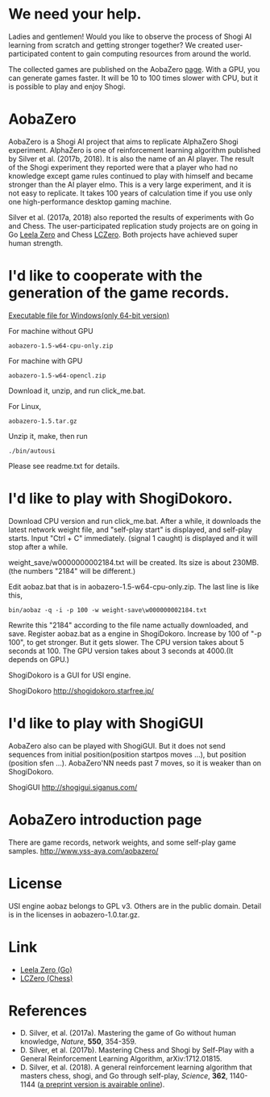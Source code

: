 # We need your help.
Ladies and gentlemen! Would you like to observe the process of Shogi AI learning from scratch and getting stronger together?
We created user-participated content to gain computing resources from around the world.

The collected games are published on the AobaZero [page](http://www.yss-aya.com/aobazero/index_e.html).
With a GPU, you can generate games faster.
It will be 10 to 100 times slower with CPU, but it is possible to play and enjoy Shogi.

# AobaZero
AobaZero is a Shogi AI project that aims to replicate AlphaZero Shogi experiment.
AlphaZero is one of reinforcement learning algorithm published by Silver et al. (2017b, 2018).
It is also the name of an AI player.
The result of the Shogi experiment they reported were that
 a player who had no knowledge except game rules continued to play with himself
 and became stronger than the AI player elmo.
This is a very large experiment, and it is not easy to replicate.
It takes 100 years of calculation time if you use only one high-performance desktop gaming machine.

Silver et al. (2017a, 2018) also reported the results of experiments with Go and Chess.
The user-participated replication study projects are on going in Go [Leela Zero](https://zero.sjeng.org)
and Chess [LCZero](https://lczero.org). Both projects have achieved super human strength.

# I'd like to cooperate with the generation of the game records.
[Executable file for Windows(only 64-bit version)](https://github.com/kobanium/aoba-zero/releases)

For machine without GPU
```
aobazero-1.5-w64-cpu-only.zip
```
For machine with GPU
```
aobazero-1.5-w64-opencl.zip
```
Download it, unzip, and run click_me.bat.

For Linux,
```
aobazero-1.5.tar.gz
```
Unzip it, make, then run
```
./bin/autousi
```
Please see readme.txt for details.

# I'd like to play with ShogiDokoro.
Download CPU version and run click_me.bat.
After a while, it downloads the latest network weight file, and "self-play start" is displayed, and self-play starts. Input "Ctrl + C" immediately. (signal 1 caught) is displayed and it will stop after a while.

weight_save/w0000000002184.txt will be created. Its size is about 230MB.
(the numbers "2184" will be different.)

Edit aobaz.bat that is in aobazero-1.5-w64-cpu-only.zip.
The last line is like this,
```
bin/aobaz -q -i -p 100 -w weight-save\w000000002184.txt
```
Rewrite this "2184" according to the file name actually downloaded, and save.
Register aobaz.bat as a engine in ShogiDokoro.
Increase by 100 of "-p 100", to get stronger. But it gets slower.
The CPU version takes about 5 seconds at 100. 
The GPU version takes about 3 seconds at 4000.(It depends on GPU.) 

ShogiDokoro is a GUI for USI engine.

ShogiDokoro 
<http://shogidokoro.starfree.jp/>

# I'd like to play with ShogiGUI
AobaZero also can be played with ShogiGUI. But it does not send sequences from initial position(position startpos moves ...),
 but position (position sfen ...). AobaZero'NN needs past 7 moves, so it is weaker than on ShogiDokoro.

ShogiGUI 
<http://shogigui.siganus.com/>

# AobaZero introduction page
There are game records, network weights, and some self-play game samples.
<http://www.yss-aya.com/aobazero/>

# License
USI engine aobaz belongs to GPL v3. Others are in the public domain.
Detail is in the licenses in aobazero-1.0.tar.gz.

# Link
 - [Leela Zero (Go)](https://github.com/leela-zero/leela-zero)
 - [LCZero (Chess)](https://github.com/LeelaChessZero/lczero)

# References
 - D. Silver, et al. (2017a). Mastering the game of Go without human knowledge, *Nature*, **550**, 354-359.
 - D. Silver, et al. (2017b). Mastering Chess and Shogi by Self-Play with a General Reinforcement Learning Algorithm, arXiv:1712.01815.
 - D. Silver, et al. (2018). A general reinforcement learning algorithm that masters chess, shogi, and Go through self-play, *Science*, **362**, 1140-1144 ([a preprint version is avairable online](https://deepmind.com/research/publications/general-reinforcement-learning-algorithm-masters-chess-shogi-and-go-through-self-play)).
